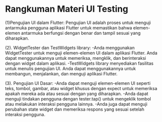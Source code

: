 # Rangkuman Materi UI Testing
(1)Pengujian UI dalam Flutter:
Pengujian UI adalah proses untuk menguji antarmuka pengguna aplikasi Flutter untuk memastikan bahwa elemen-elemen antarmuka berfungsi dengan benar dan tampil sesuai yang diharapkan.

(2). WidgetTester dan TestWidgets library:
-Anda menggunakan WidgetTester untuk menguji elemen-elemen UI dalam aplikasi Flutter. Anda dapat menggunakannya untuk memeriksa, mengklik, dan berinteraksi dengan widget dalam aplikasi.
-TestWidgets library menyediakan fasilitas untuk menulis pengujian UI. Anda dapat menggunakannya untuk membangun, menjalankan, dan menguji aplikasi Flutter.

(3). Pengujian UI Dasar:
-Anda dapat menguji elemen-elemen UI seperti teks, tombol, gambar, atau widget khusus dengan expect untuk memeriksa apakah mereka ada atau sesuai dengan yang diharapkan.
-Anda dapat menguji tindakan pengguna dengan tester.tap() untuk mengeklik tombol atau melakukan interaksi pengguna lainnya.
-Anda juga dapat menguji perubahan state widget dan memeriksa respons yang sesuai setelah interaksi pengguna.